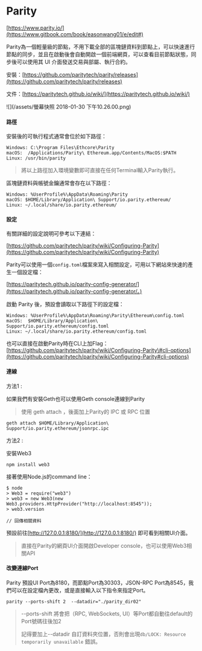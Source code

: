 # Parity

[https://www.parity.io/](https://www.gitbook.com/book/easonwang01/e/edit#)

Parity為一個輕量級的節點，不用下載全部的區塊鏈資料到節點上，可以快速進行節點的同步，並且在啟動後會自動開啟一個前端網頁，可以查看目前節點狀態，同步後可以使用其 UI 介面發送交易與部屬、執行合約。

安裝：[https://github.com/paritytech/parity/releases](https://github.com/paritytech/parity/releases)

文件：[https://paritytech.github.io/wiki/](https://paritytech.github.io/wiki/)

![](/assets/螢幕快照 2018-01-30 下午10.26.00.png)

#### 路徑

安裝後的可執行程式通常會位於如下路徑：

```
Windows: C:\Program Files\Ethcore\Parity
macOS:  /Applications/Parity\ Ethereum.app/Contents/MacOS:$PATH
Linux: /usr/bin/parity
```

> 將以上路徑加入環境變數即可直接在任何Terminal輸入Parity執行。

區塊鏈資料與帳號金鑰通常會存在以下路徑：

```
Windows: %UserProfile%\AppData\Roaming\Parity
macOS: $HOME/Library/Application\ Support/io.parity.ethereum/
Linux: ~/.local/share/io.parity.ethereum/
```

#### 設定

有關詳細的設定說明可參考以下連結：

[https://github.com/paritytech/parity/wiki/Configuring-Parity](https://github.com/paritytech/parity/wiki/Configuring-Parity)

Parity可以使用一個`config.toml`檔案來寫入相關設定，可用以下網站來快速的產生一個設定檔：

[https://paritytech.github.io/parity-config-generator/](https://paritytech.github.io/parity-config-generator/。)

啟動 Parity 後，預設會讀取以下路徑下的設定檔：

```
Windows: %UserProfile%\AppData\Roaming\Parity\Ethereum\config.toml
macOS:  $HOME/Library/Application\ Support/io.parity.ethereum/config.toml
Linux: ~/.local/share/io.parity.ethereum/config.toml
```

也可以直接在啟動Parity時在CLI上加Flag：[https://github.com/paritytech/parity/wiki/Configuring-Parity\#cli-options](https://github.com/paritytech/parity/wiki/Configuring-Parity#cli-options)

#### 連線

方法1 :

如果我們有安裝Geth也可以使用Geth console連線到Parity

> 使用 geth attach ，後面加上Parity的 IPC 或 RPC 位置

```
geth attach $HOME/Library/Application\ Support/io.parity.ethereum/jsonrpc.ipc
```

方法2 :

安裝Web3

```
npm install web3
```

接著使用Node.js的command line：

```
$ node
> Web3 = require("web3")
> web3 = new Web3(new Web3.providers.HttpProvider("http://localhost:8545"));
> web3.version

// 回傳相關資料
```

預設前往[http://127.0.0.1:8180/](http://127.0.0.1:8180/) 即可看到相關UI介面。

> 直接在Parity的網頁UI介面開啟Developer console，也可以使用Web3相關API

#### 改變連線Port

Parity 預設UI Port為8180，而節點Port為30303，JSON-RPC Port為8545，我們可以在設定檔內更改，或是直接輸入以下指令來指定Port。

```
parity --ports-shift 2  --datadir="./parity_dir02"
```

> --ports-shift 將會把（RPC, WebSockets, UI）等Port都自動往default的Port號碼往後加2
>
> 記得要加上--datadir 自訂資料夾位置，否則會出現`db/LOCK: Resource temporarily unavailable` 錯誤。



